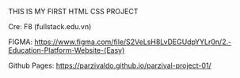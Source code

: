 THIS IS MY FIRST HTML CSS PROJECT 

Cre: F8 (fullstack.edu.vn)

FIGMA: https://www.figma.com/file/S2VeLsH8LvDEGUdpYYLr0n/2.-Education-Platform-Website-(Easy)

Github Pages: https://parzivaldo.github.io/parzival-project-01/
